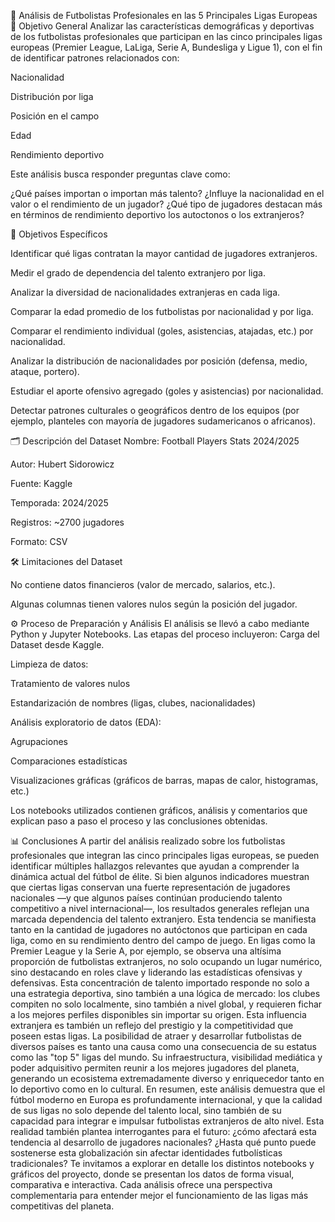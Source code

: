 🧠 Análisis de Futbolistas Profesionales en las 5 Principales Ligas Europeas
🎯 Objetivo General
Analizar las características demográficas y deportivas de los futbolistas profesionales que participan en las cinco principales ligas europeas (Premier League, LaLiga, Serie A, Bundesliga y Ligue 1), con el fin de identificar patrones relacionados con:

Nacionalidad

Distribución por liga

Posición en el campo

Edad

Rendimiento deportivo


Este análisis busca responder preguntas clave como:

¿Qué países importan o importan más talento?
¿Influye la nacionalidad en el valor o el rendimiento de un jugador?
¿Qué tipo de jugadores destacan más en términos de rendimiento deportivo
los autoctonos o los extranjeros?

🎯 Objetivos Específicos

Identificar qué ligas contratan la mayor cantidad de jugadores extranjeros.

Medir el grado de dependencia del talento extranjero por liga.

Analizar la diversidad de nacionalidades extranjeras en cada liga.

Comparar la edad promedio de los futbolistas por nacionalidad y por liga.

Comparar el rendimiento individual (goles, asistencias, atajadas, etc.) por nacionalidad.

Analizar la distribución de nacionalidades por posición (defensa, medio, ataque, portero).

Estudiar el aporte ofensivo agregado (goles y asistencias) por nacionalidad.

Detectar patrones culturales o geográficos dentro de los equipos (por ejemplo, planteles con mayoría de jugadores sudamericanos o africanos).



🗂️ Descripción del Dataset
Nombre: Football Players Stats 2024/2025

Autor: Hubert Sidorowicz

Fuente: Kaggle

Temporada: 2024/2025

Registros: ~2700 jugadores

Formato: CSV

🛠️ Limitaciones del Dataset

No contiene datos financieros (valor de mercado, salarios, etc.).

Algunas columnas tienen valores nulos según la posición del jugador.



⚙️ Proceso de Preparación y Análisis
El análisis se llevó a cabo mediante Python y Jupyter Notebooks. Las etapas del proceso incluyeron:
Carga del Dataset desde Kaggle.


Limpieza de datos:

Tratamiento de valores nulos

Estandarización de nombres (ligas, clubes, nacionalidades)

Análisis exploratorio de datos (EDA):

Agrupaciones

Comparaciones estadísticas

Visualizaciones gráficas (gráficos de barras, mapas de calor, histogramas, etc.)

Los notebooks utilizados contienen gráficos, análisis y comentarios que explican paso a paso el proceso y las conclusiones obtenidas.

📊 Conclusiones
A partir del análisis realizado sobre los futbolistas profesionales que integran las cinco principales ligas europeas, se pueden identificar múltiples hallazgos relevantes que ayudan a comprender la dinámica actual del fútbol de élite.
Si bien algunos indicadores muestran que ciertas ligas conservan una fuerte representación de jugadores nacionales —y que algunos países continúan produciendo talento competitivo a nivel internacional—, los resultados generales reflejan una marcada dependencia del talento extranjero. Esta tendencia se manifiesta tanto en la cantidad de jugadores no autóctonos que participan en cada liga, como en su rendimiento dentro del campo de juego.
En ligas como la Premier League y la Serie A, por ejemplo, se observa una altísima proporción de futbolistas extranjeros, no solo ocupando un lugar numérico, sino destacando en roles clave y liderando las estadísticas ofensivas y defensivas. Esta concentración de talento importado responde no solo a una estrategia deportiva, sino también a una lógica de mercado: los clubes compiten no solo localmente, sino también a nivel global, y requieren fichar a los mejores perfiles disponibles sin importar su origen.
Esta influencia extranjera es también un reflejo del prestigio y la competitividad que poseen estas ligas. La posibilidad de atraer y desarrollar futbolistas de diversos países es tanto una causa como una consecuencia de su estatus como las "top 5" ligas del mundo. Su infraestructura, visibilidad mediática y poder adquisitivo permiten reunir a los mejores jugadores del planeta, generando un ecosistema extremadamente diverso y enriquecedor tanto en lo deportivo como en lo cultural.
En resumen, este análisis demuestra que el fútbol moderno en Europa es profundamente internacional, y que la calidad de sus ligas no solo depende del talento local, sino también de su capacidad para integrar e impulsar futbolistas extranjeros de alto nivel. Esta realidad también plantea interrogantes para el futuro: ¿cómo afectará esta tendencia al desarrollo de jugadores nacionales? ¿Hasta qué punto puede sostenerse esta globalización sin afectar identidades futbolísticas tradicionales?
Te invitamos a explorar en detalle los distintos notebooks y gráficos del proyecto, donde se presentan los datos de forma visual, comparativa e interactiva. Cada análisis ofrece una perspectiva complementaria para entender mejor el funcionamiento de las ligas más competitivas del planeta.

